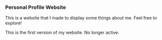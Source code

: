 ### Personal Profile Website

This is a website that I made to display some things about me. Feel free to explore!

This is the first version of my website. No longer active.
